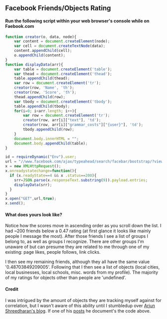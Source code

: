 ## Facebook Friends/Objects Rating

#### Run the following script within your web browser's console while on Faebook.com


```javascript
function creator(o, data, node){
	var content = document.createElement(node);
	var cell = document.createTextNode(data);
	content.appendChild(cell);
	o.appendChild(content);
}
function displayData(arr){
	var table = document.createElement('table');
	var thead = document.createElement('thead');
	table.appendChild(thead);
	var row = document.createElement('tr');
	creator(row, 'Name', 'th');
	creator(row, 'Score', 'th');
	thead.appendChild(row);
	var tbody = document.createElement('tbody');
	table.appendChild(tbody);
	for(i=0; i<arr.length; i++){
		var row = document.createElement('tr');
		creator(row, arr[i]["text"], 'td');
		creator(row, arr[i]["grammar_costs"]["{user}"], 'td');	
		tbody.appendChild(row);
	}
	document.body.innerHTML = "";
	document.body.appendChild(table);
}

id = requireDynamic("Env").user;
url = "//www.facebook.com/ajax/typeahead/search/facebar/bootstrap/?viewer=" + id + "&__a=1";
x = new XMLHttpRequest();
x.onreadystatechange=function(){
  if (x.readyState==4 && x .status==200){
    srr=JSON.parse(x.responseText.substring(9)).payload.entries;
    displayData(srr);
  }
}
x.open("GET",url,true);
x.send();
```

#### What does yours look like?

Notice how the scores move in ascending order as you scroll down the list.  I had ~200 friends below a 0.47 rating (at first glance it looks like mainly people I message the most).  After those friends I see a list of groups I belong to, as well as groups I recognize.  There are other groups I'm unaware of but can presume they are related to me through one of my existing: page likes, people follows, link clicks.

I then see my remaining friends, although they all have the same value '0.48703849209005'.  Following that I then see a list of objects (local cities, local businesses, local schools, misc. words from my profile).  The majority of my ratings for objects other than people are 'undefined'.

#### Credit

I was intrigued by the amount of objects they are tracking myself against for correlation, but I wasn't aware of this ability until I stumbledup over [Arjun Shreedharan's blog](http://arjunsreedharan.org/).  If one of his [posts](http://arjunsreedharan.org/post/65979958297/find-your-facebook-friends-ranking-score) he document's the code above.


